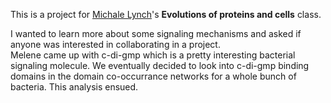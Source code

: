 This is a project for [Michale Lynch](https://en.wikipedia.org/wiki/Michael_Lynch_(geneticist))'s **Evolutions of proteins and cells** class.

I wanted to learn more about some signaling mechanisms and asked if anyone was interested in collaborating in a project.  
Melene came up with c-di-gmp which is a pretty interesting bacterial signaling molecule.
We eventually decided to look into c-di-gmp binding domains in the domain co-occurrance networks for a whole bunch of bacteria.
This analysis ensued.
